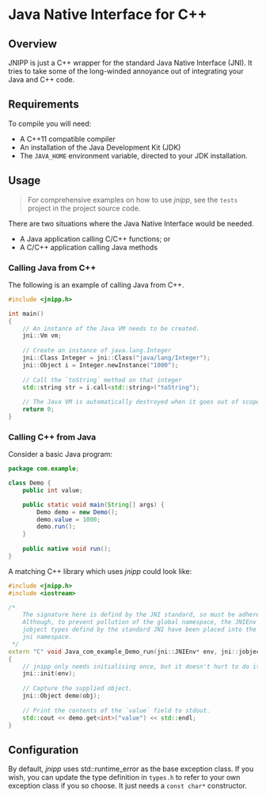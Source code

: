 Java Native Interface for C++
=============================

## Overview

JNIPP is just a C++ wrapper for the standard Java Native Interface (JNI). It
tries to take some of the long-winded annoyance out of integrating your Java
and C++ code.

## Requirements

To compile you will need:
 - A C++11 compatible compiler
 - An installation of the Java Development Kit (JDK)
 - The `JAVA_HOME` environment variable, directed to your JDK installation.

## Usage

> For comprehensive examples on how to use *jnipp*, see the `tests` project
> in the project source code.

There are two situations where the Java Native Interface would be needed.
 - A Java application calling C/C++ functions; or
 - A C/C++ application calling Java methods

### Calling Java from C++

The following is an example of calling Java from C++.

```C++
#include <jnipp.h>

int main()
{
	// An instance of the Java VM needs to be created.
	jni::Vm vm;
	
	// Create an instance of java.lang.Integer
	jni::Class Integer = jni::Class("java/lang/Integer");
	jni::Object i = Integer.newInstance("1000");
	
	// Call the `toString` method on that integer
	std::string str = i.call<std::string>("toString");
	
	// The Java VM is automatically destroyed when it goes out of scope.
	return 0;
}
```

### Calling C++ from Java

Consider a basic Java program:

```Java
package com.example;

class Demo {
	public int value;

	public static void main(String[] args) {
		Demo demo = new Demo();
		demo.value = 1000;
		demo.run();
	}
	
	public native void run();
}
```
A matching C++ library which uses *jnipp* could look like:

```C++
#include <jnipp.h>
#include <iostream>

/*
	The signature here is defind by the JNI standard, so must be adhered to.
	Although, to prevent pollution of the global namespace, the JNIEnv and
	jobject types defind by the standard JNI have been placed into the
	jni namespace.
 */
extern "C" void Java_com_example_Demo_run(jni::JNIEnv* env, jni::jobject obj)
{
	// jnipp only needs initialising once, but it doesn't hurt to do it again.
	jni::init(env);
	
	// Capture the supplied object.
	jni::Object demo(obj);
	
	// Print the contents of the `value` field to stdout.
	std::cout << demo.get<int>("value") << std::endl;
}
```

## Configuration

By default, *jnipp* uses std::runtime_error as the base exception class. If you wish,
you can update the type definition in `types.h` to refer to your own exception class
if you so choose. It just needs a `const char*` constructor.
